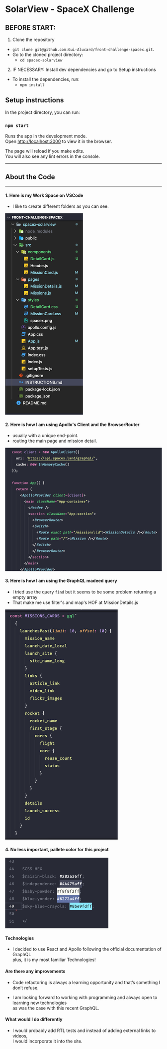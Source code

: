 # SolarView - SpaceX Challenge

## BEFORE START:

1. Clone the repository
  * `git clone git@github.com:Gui-Alucard/front-challenge-spacex.git`.
  * Go to the cloned project directory:
    * `cd spacex-solarview`

2. IF NECESSARY: Install dev dependencies and go to Setup instructions
  * To install the dependencies, run:
    * `npm install`

## Setup instructions

In the project directory, you can run:

### `npm start`

Runs the app in the development mode.<br>
Open [http://localhost:3000](http://localhost:3000) to view it in the browser.

The page will reload if you make edits.<br>
You will also see any lint errors in the console.

---
## About the Code
---

#### 1. Here is my Work Space on VSCode
  * I like to create different folders as you can see.
  
![WorkSpace](./src/styles/workSpace.png)


#### 2. Here is how I am using Apollo's Client and the BrowserRouter
  * usually with a unique end-point.
  * routing the main page and mission detail.
  
![App.js](./src/styles/apolloClient.png)


#### 3. Here is how I am using the GraphQL madeed query
  * I tried use the query `find` but it seems to be some problem returning a empty array
  * That make me use filter's and map's HOF at MissionDetails.js
  
![GraphQL use](./src/styles/graphQL.png)


#### 4. No less important, pallete color for this project

![GraphQL use](./src/styles/palleteColor.png)


#### Technologies

 - I decided to use React and Apollo following the official documentation of GraphQL<br>
 plus, it is my most familiar Technologies!

#### Are there any improvements

 - Code refactoring is always a learning opportunity and that’s something I don’t refuse.
  * I am looking forward to working with programming and always open to learning new technologies<br>
  as was the case with this recent GraphQL.

#### What would I do differently

 - I would probably add RTL tests and instead of adding external links to videos,<br>
 I would incorporate it into the site.
